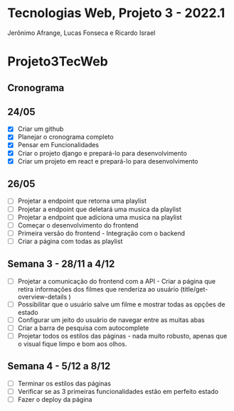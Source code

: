 # Tecnologias Web, Projeto 3 - 2022.1

Jerônimo Afrange, Lucas Fonseca e Ricardo Israel

# Projeto3TecWeb

## Cronograma

## 24/05
- [x] Criar um github
- [x] Planejar o cronograma completo
- [x] Pensar em Funcionalidades
- [x] Criar o projeto django e prepará-lo para desenvolvimento
- [x] Criar um projeto em react e prepará-lo para desenvolvimento

## 26/05
- [ ] Projetar a endpoint que retorna uma playlist 
- [ ] Projetar a endpoint que deletará uma musica da playlist
- [ ] Projetar a endpoint que adiciona uma musica na playlist
- [ ] Começar o desenvolvimento do frontend 
- [ ] Primeira versão do frontend - Integração com o backend
- [ ] Criar a página com todas as playlist

## Semana 3 - 28/11 a 4/12
- [ ] Projetar a comunicação do frontend com a API - Criar a página que retira informações dos filmes que renderiza ao usuário (title/get-overview-details
)
- [ ] Possibilitar que o usuário salve um filme e mostrar todas as opções de estado
- [ ] Configurar um jeito do usuário de navegar entre as muitas abas
- [ ] Criar a barra de pesquisa com autocomplete
- [ ] Projetar todos os estilos das páginas - nada muito robusto, apenas que o visual fique limpo e bom aos olhos.

## Semana 4 - 5/12 a 8/12
- [ ] Terminar os estilos das páginas
- [ ] Verificar se as 3 primeiras funcionalidades estão em perfeito estado
- [ ] Fazer o deploy da página

